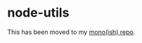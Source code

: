 # node-utils

This has been moved to my [mono(ish) repo](https://github.com/kevinfrei/packages.git).
